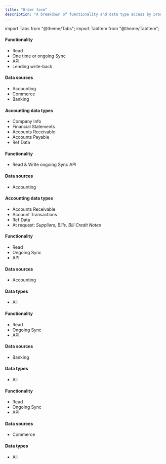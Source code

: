 ```yaml
---
title: "Order form"
description: "A breakdown of functionality and data type access by product."
---
```


import Tabs from "@theme/Tabs";
import TabItem from "@theme/TabItem";

<Tabs>
<TabItem value="assess" label="Assess">

#### Functionality

- Read
- One time or ongoing Sync
- API
- Lending write-back

#### Data sources

- Accounting
- Commerce
- Banking

#### Accounting data types

- Company Info
- Financial Statements
- Accounts Receivable
- Accounts Payable
- Ref Data

</TabItem>

<TabItem value="sfc" label="Sync for Commerce">

#### Functionality

- Read & Write ongoing Sync API

#### Data sources

- Accounting

#### Accounting data types

- Accounts Receivable
- Account Transactions
- Ref Data
- At request: _Suppliers, Bills, Bill Credit Notes_

</TabItem>

<TabItem value="accounting-api" label="Accounting API">

#### Functionality

- Read
- Ongoing Sync
- API

#### Data sources

- Accounting

#### Data types

- All

</TabItem>

<TabItem value="banking-api" label="Banking API">

#### Functionality

- Read
- Ongoing Sync
- API

#### Data sources

- Banking

#### Data types

- All

</TabItem>

<TabItem value="commerce-api" label="Commerce API">

#### Functionality

- Read
- Ongoing Sync
- API

#### Data sources

- Commerce

#### Data types

- All

</TabItem>

</Tabs>
